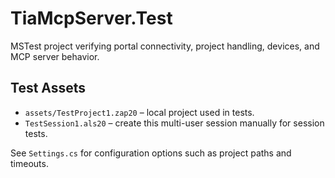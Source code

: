 # TiaMcpServer.Test

MSTest project verifying portal connectivity, project handling, devices, and MCP server behavior.

## Test Assets
- `assets/TestProject1.zap20` – local project used in tests.
- `TestSession1.als20` – create this multi-user session manually for session tests.

See `Settings.cs` for configuration options such as project paths and timeouts.

